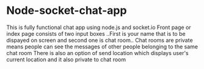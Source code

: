 # Node-socket-chat-app
This is fully functional chat app using node.js and socket.io
Front page or index page consists of two input boxes ..First is your name that is to be dispayed on screen and second one is chat room..
Chat rooms are private means people can see the messages of other people belonging to the same chat room
There is also an option of send location which displays user's current location and it also private to chat room
